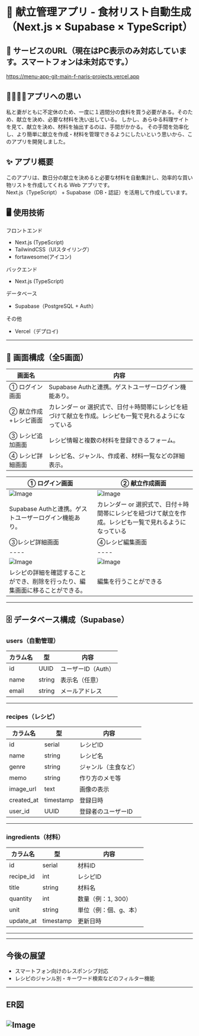 # 🍱  献立管理アプリ - 食材リスト自動生成（Next.js × Supabase × TypeScript）

## 📎 サービスのURL（現在はPC表示のみ対応しています。スマートフォンは未対応です。）

https://menu-app-git-main-f-naris-projects.vercel.app

## 👨‍⚕️👩‍⚕️アプリへの思い

私と妻がともに不定休のため、一度に１週間分の食料を買う必要がある。そのため、献立を決め、必要な材料を洗い出している。
しかし、あらゆる料理サイトを見て、献立を決め、材料を抽出するのは、手間がかかる。
その手間を効率化し、より簡単に献立を作成・材料を管理できるようにしたいという思いから、このアプリを開発しました。

## ✨ アプリ概要

このアプリは、数日分の献立を決めると必要な材料を自動集計し、効率的な買い物リストを作成してくれる Web アプリです。  
Next.js（TypeScript） + Supabase（DB・認証）を活用して作成しています。


## 🖥️ 使用技術
フロントエンド
- Next.js (TypeScript)
- TailwindCSS（UIスタイリング）
- fortawesome(アイコン)

バックエンド
- Next.js (TypeScript)

データベース
- Supabase（PostgreSQL + Auth）

その他
- Vercel（デプロイ)

---

## 📱 画面構成（全5画面）

| 画面名             | 内容 |
|--------------------|------|
| ① ログイン画面       | Supabase Authと連携。ゲストユーザーログイン機能あり。 |
| ② 献立作成+レシピ画面  | カレンダー or 選択式で、日付＋時間帯にレシピを紐づけて献立を作成。レシピも一覧で見れるようになっている|
| ③ レシピ追加画面     | レシピ情報と複数の材料を登録できるフォーム。 |
| ④ レシピ詳細画面     | レシピ名、ジャンル、作成者、材料一覧などの詳細表示。 |

| ① ログイン画面 |② 献立作成画面 |
|----|----|
|![Image](https://github.com/user-attachments/assets/fdc11b5e-b914-4d8f-88d6-e86455028757)|![Image](https://github.com/user-attachments/assets/16f1b67c-fc5c-44cb-9df8-5416ef7d476a) |
|Supabase Authと連携。ゲストユーザーログイン機能あり。|カレンダー or 選択式で、日付＋時間帯にレシピを紐づけて献立を作成。レシピも一覧で見れるようになっている|献立を作成できたり、レシピの一覧を見ることができる|
| ③レシピ詳細画面 |④レシピ編集画面 |
|----|----|
|![Image](https://github.com/user-attachments/assets/355b2f46-d524-4c67-83e4-d005a87d23dc)|![Image](https://github.com/user-attachments/assets/adeb9fe4-b578-4e34-bce6-cb57a0a3cbbb)|
|レシピの詳細を確認することができ、削除を行ったり、編集画面に移ることができる。 |編集を行うことができる |



---

## 🗄️ データベース構成（Supabase）

### users（自動管理）

| カラム名 | 型     | 内容               |
|----------|--------|--------------------|
| id       | UUID   | ユーザーID（Auth） |
| name     | string | 表示名（任意）     |
| email    | string | メールアドレス     |

---

### recipes（レシピ）

| カラム名    | 型        | 内容                 |
|-------------|-----------|----------------------|
| id          | serial    | レシピID             |
| name        | string    | レシピ名             |
| genre       | string    | ジャンル（主食など） |
| memo       | string    | 作り方のメモ等 |
| image_url       | text    | 画像の表示 |
| created_at  | timestamp | 登録日時             |
| user_id     | UUID      | 登録者のユーザーID   |

---

### ingredients（材料）

| カラム名   | 型     | 内容           |
|------------|--------|----------------|
| id         | serial | 材料ID         |
| recipe_id  | int    | レシピID       |
| title       | string | 材料名         |
| quantity   | int | 数量（例：1, 300） |
| unit       | string | 単位（例：個、g、本） |
| update_at  | timestamp | 更新日時             |

---


---
## 今後の展望
- スマートフォン向けのレスポンシブ対応
- レシピのジャンル別・キーワード検索などのフィルター機能
---

## ER図
![Image](https://github.com/user-attachments/assets/1c6a8f53-ec21-41e1-8bf5-61730bccaf29)
---
